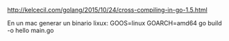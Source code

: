 http://kelcecil.com/golang/2015/10/24/cross-compiling-in-go-1.5.html

En un mac generar un binario lixux:
GOOS=linux GOARCH=amd64 go build -o hello main.go
